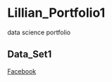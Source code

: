 # Lillian_Portfolio1
data science portfolio
## Data_Set1
[Facebook](https://www.facebook.com/lillian.soto.3/)
